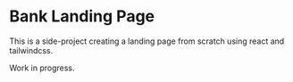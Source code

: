 # Bank Landing Page

This is a side-project creating a landing page from scratch using react and tailwindcss.

Work in progress.
